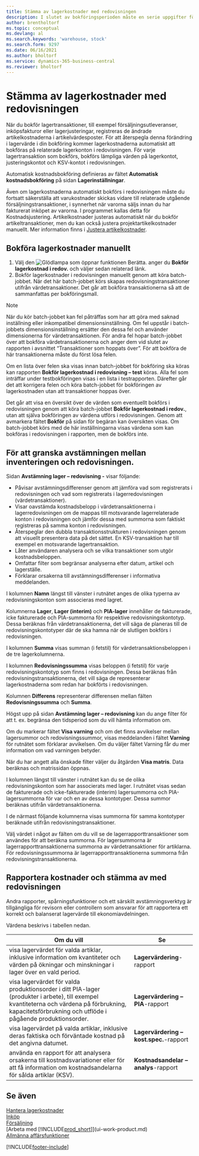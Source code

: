 ```yaml
---
title: Stämma av lagerkostnader med redovisningen
description: I slutet av bokföringsperioden måste en serie uppgifter för kostnadskontroll och revision utföras så att ett korrekt och balanserat lagervärde rapporteras.
author: brentholtorf
ms.topic: conceptual
ms.devlang: al
ms.search.keywords: 'warehouse, stock'
ms.search.form: 9297
ms.date: 06/16/2021
ms.author: bholtorf
ms.service: dynamics-365-business-central
ms.reviewer: bholtorf
---
```

# Stämma av lagerkostnader med redovisningen

När du bokför lagertransaktioner, till exempel försäljningsutleveranser, inköpsfakturor eller lagerjusteringar, registreras de ändrade artikelkostnaderna i artikelvärdesposter. För att återspegla denna förändring i lagervärde i din bokföring kommer lagerkostnaderna automatiskt att bokföras på relaterade lagerkonton i redovisningen. För varje lagertransaktion som bokförs, bokförs lämpliga värden på lagerkontot, justeringskontot och KSV-kontot i redovisningen.

Automatisk kostnadsbokföring definieras av fältet **Automatisk kostnadsbokföring** på sidan **Lagerinställningar**.

Även om lagerkostnaderna automatiskt bokförs i redovisningen måste du fortsatt säkerställa att varukostnader skickas vidare till relaterade utgående försäljningstransaktioner, i synnerhet när varorna säljs innan du har fakturerat inköpet av varorna. I programmet kallas detta för Kostnadsjustering. Artikelkostnader justeras automatiskt när du bokför artikeltransaktioner, men du kan också justera projektartikelkostnader manuellt. Mer information finns i [Justera artikelkostnader](inventory-how-adjust-item-costs.md).

## Bokföra lagerkostnader manuellt

1. Välj den ![Glödlampa som öppnar funktionen Berätta.](media/ui-search/search_small.png "Berätta för mig vad du vill göra") anger du **Bokför lagerkostnad i redov.** och väljer sedan relaterad länk.
2. Bokför lagerkostnader i redovisningen manuellt genom att köra batch-jobbet. När det här batch-jobbet körs skapas redovisningstransaktioner utifrån värdetransaktioner. Det går att bokföra transaktionerna så att de sammanfattas per bokföringsmall.

> [!NOTE]  
> När du kör batch-jobbet kan fel påträffas som har att göra med saknad inställning eller inkompatibel dimensionsinställning. Om fel uppstår i batch-jobbets dimensionsinställning ersätter den dessa fel och använder dimensionerna för värdetransaktionen. För andra fel hopar batch-jobbet över att bokföra värdetransaktionerna och anger dem vid slutet av rapporten i avsnittet “Transaktioner som hoppats över”. För att bokföra de här transaktionerna måste du först lösa felen.

Om en lista över felen ska visas innan batch-jobbet för bokföring ska köras kan rapporten **Bokför lagerkostnad i redovisning – test** köras. Alla fel som inträffar under testbokföringen visas i en lista i testrapporten. Därefter går det att korrigera felen och köra batch-jobbet för bokföringen av lagerkostnaden utan att transaktioner hoppas över.

Det går att visa en översikt över de värden som eventuellt bokförs i redovisningen genom att köra batch-jobbet **Bokför lagerkostnad i redov.**, utan att själva bokföringen av värdena utförs i redovisningen. Genom att avmarkera fältet **Bokför** på sidan för begäran kan översikten visas. Om batch-jobbet körs med de här inställningarna visas värdena som kan bokföras i redovisningen i rapporten, men de bokförs inte.

## För att granska avstämningen mellan inventeringen och redovisningen.
Sidan **Avstämning lager – redovisning -** visar följande:

- Påvisar avstämningsdifferenser genom att jämföra vad som registrerats i redovisningen och vad som registrerats i lagerredovisningen (värdetransaktioner).
- Visar oavstämda kostnadsbelopp i värdetransaktionerna i lagerredovisningen om de mappas till motsvarande lagerrelaterade konton i redovisningen och jämför dessa med summorna som faktiskt registreras på samma konton i redovisningen.
- Återspeglar den dubbla transaktionsstrukturen i redovisningen genom att visuellt presentera data på det sättet. En KSV-transaktion har till exempel en motsvarande lagertransaktion.
- Låter användaren analysera och se vilka transaktioner som utgör kostnadsbeloppen.
- Omfattar filter som begränsar analyserna efter datum, artikel och lagerställe.
- Förklarar orsakerna till avstämningsdifferenser i informativa meddelanden.


I kolumnen **Namn** längst till vänster i rutnätet anges de olika typerna av redovisningskonton som associeras med lagret.

Kolumnerna **Lager**, **Lager (interim)** och **PIA-lager** innehåller de fakturerade, icke fakturerade och PIA-summorna för respektive redovisningskontotyp. Dessa beräknas från värdetransaktionerna, det vill säga de planeras till de redovisningskontotyper där de ska hamna när de slutligen bokförs i redovisningen.

I kolumnen **Summa** visas summan (i fetstil) för värdetransaktionsbeloppen i de tre lagerkolumnerna.

I kolumnen **Redovisningssumma** visas beloppen (i fetstil) för varje redovisningskontotyp som finns i redovisningen. Dessa beräknas från redovisningstransaktionerna, det vill säga de representerar lagerkostnaderna som redan har bokförts i redovisningen.

Kolumnen **Differens** representerar differensen mellan fälten **Redovisningssumma** och **Summa**.

Högst upp på sidan **Avstämning lager – redovisning** kan du ange filter för att t. ex. begränsa den tidsperiod som du vill hämta information om.

Om du markerar fältet **Visa varning** och om det finns avvikelser mellan lagersummor och redovisningssummor, visas meddelanden i fältet **Varning** för rutnätet som förklarar avvikelsen. Om du väljer fältet Varning får du mer information om vad varningen betyder.

När du har angett alla önskade filter väljer du åtgärden **Visa matris**. Data beräknas och matrissidan öppnas.

I kolumnen längst till vänster i rutnätet kan du se de olika redovisningskonton som har associerats med lager. I rutnätet visas sedan de fakturerade och icke-fakturerade (interim) lagersummorna och PIA-lagersummorna för var och en av dessa kontotyper. Dessa summor beräknas utifrån värdetransaktionerna.

I de närmast följande kolumnerna visas summorna för samma kontotyper beräknade utifrån redovisningstransaktioner.

Välj värdet i något av fälten om du vill se de lagerrapporttransaktioner som användes för att beräkna summorna. För lagersummorna är lagerrapporttransaktionerna summorna av värdetransaktioner för artiklarna. För redovisningssummorna är lagerrapporttransaktionerna summorna från redovisningstransaktionerna.

## Rapportera kostnader och stämma av med redovisningen
Andra rapporter, spårningsfunktioner och ett särskilt avstämningsverktyg är tillgängliga för revisorn eller controllern som ansvarar för att rapportera ett korrekt och balanserat lagervärde till ekonomiavdelningen.

Värdena beskrivs i tabellen nedan.    

|**Om du vill**|**Se**|  
|------------|-------------|  
|visa lagervärdet för valda artiklar, inklusive information om kvantiteter och värden på ökningar och minskningar i lager över en vald period.|**Lagervärdering**-rapport|  
|visa lagervärdet för valda produktionsorder i ditt PIA-lager (produkter i arbete), till exempel kvantiteterna och värdena på förbrukning, kapacitetsförbrukning och utflöde i pågående produktionsorder.|**Lagervärdering – PIA**-rapport|  
|visa lagervärdet på valda artiklar, inklusive deras faktiska och förväntade kostnad på det angivna datumet.|**Lagervärdering – kost.spec.**-rapport|  
|använda en rapport för att analysera orsakerna till kostnadsvariationer eller för att få information om kostnadsandelarna för sålda artiklar (KSV).|**Kostnadsandelar – analys**-rapport|  

## Se även  
[Hantera lagerkostnader](finance-manage-inventory-costs.md)  
[Inköp](purchasing-manage-purchasing.md)  
[Försäljning](sales-manage-sales.md)    
[Arbeta med [!INCLUDE[prod_short](includes/prod_short.md)]](ui-work-product.md)  
[Allmänna affärsfunktioner](ui-across-business-areas.md)


[!INCLUDE[footer-include](includes/footer-banner.md)]